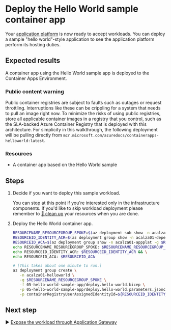 # Deploy the Hello World sample container app

Your [application platform](../04-container-apps-environment/README.md) is now ready to accept workloads. You can deploy a sample "hello world"-style application to see the application platform perform its hosting duties.

## Expected results

A container app using the Hello World sample app is deployed to the Container Apps Environment.

### Public content warning

Public container registries are subject to faults such as outages or request throttling. Interruptions like these can be crippling for a system that needs to pull an image right now. To minimize the risks of using public registries, store all applicable container images in a registry that you control, such as the SLA-backed Azure Container Registry that is deployed with this architecture. For simplicity in this walkthrough, the following deployment will be pulling directly from `mcr.microsoft.com/azuredocs/containerapps-helloworld:latest`.

### Resources

- A container app based on the Hello World sample

## Steps

1. Decide if you want to deploy this sample workload.

   You can stop at this point if you're interested only in the infrastructure components. If you'd like to skip workload deployment please remember to [:broom: clean up](../../README.md#broom-clean-up-resources) your resources when you are done.

1. Deploy the Hello World container app.

   ```bash
   RESOURCENAME_RESOURCEGROUP_SPOKE=$(az deployment sub show -n acalza01-spokenetwork --query properties.outputs.spokeResourceGroupName.value -o tsv)
   RESOURCEID_IDENTITY_ACR=$(az deployment group show -n acalza01-dependencies -g $RESOURCENAME_RESOURCEGROUP_SPOKE --query properties.outputs.containerRegistryUserAssignedIdentityId.value -o tsv)
   RESOURCEID_ACA=$(az deployment group show -n acalza01-appplat -g $RESOURCENAME_RESOURCEGROUP_SPOKE --query properties.outputs.containerAppsEnvironmentId.value -o tsv)
   echo RESOURCENAME_RESOURCEGROUP_SPOKE: $RESOURCENAME_RESOURCEGROUP_SPOKE && \
   echo RESOURCEID_IDENTITY_ACR: $RESOURCEID_IDENTITY_ACR && \
   echo RESOURCEID_ACA: $RESOURCEID_ACA
   ```
   ```bash
   # [This takes about one minute to run.] 
   az deployment group create \
      -n acalza01-helloworld \
      -g $RESOURCENAME_RESOURCEGROUP_SPOKE \
      -f 05-hello-world-sample-app/deploy.hello-world.bicep \
      -p 05-hello-world-sample-app/deploy.hello-world.parameters.jsonc \
      -p containerRegistryUserAssignedIdentityId=${RESOURCEID_IDENTITY_ACR} containerAppsEnvironmentId=${RESOURCEID_ACA}
   ```

## Next step

:arrow_forward: [Expose the workload through Application Gateway](../06-application-gateway/README.md)
